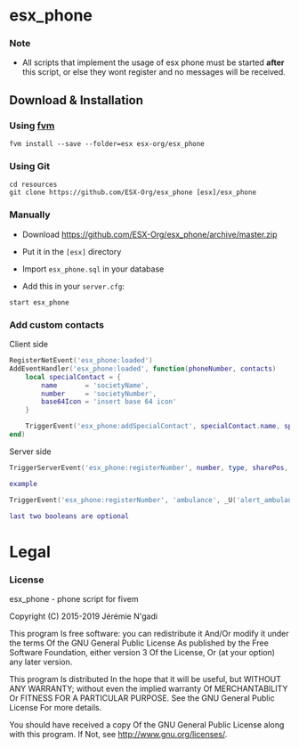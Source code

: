 # esx_phone

### Note
- All scripts that implement the usage of esx phone must be started **after** this script, or else they wont register and no messages will be received.

## Download & Installation

### Using [fvm](https://github.com/qlaffont/fvm-installer)
```
fvm install --save --folder=esx esx-org/esx_phone
```

### Using Git
```
cd resources
git clone https://github.com/ESX-Org/esx_phone [esx]/esx_phone
```

### Manually
- Download https://github.com/ESX-Org/esx_phone/archive/master.zip
- Put it in the `[esx]` directory

- Import `esx_phone.sql` in your database
- Add this in your `server.cfg`:

```
start esx_phone
```

### Add custom contacts

Client side

```lua
RegisterNetEvent('esx_phone:loaded')
AddEventHandler('esx_phone:loaded', function(phoneNumber, contacts)
	local specialContact = {
		name       = 'societyName',
		number     = 'societyNumber',
		base64Icon = 'insert base 64 icon'
	}

	TriggerEvent('esx_phone:addSpecialContact', specialContact.name, specialContact.number, specialContact.base64Icon)
end)
```

Server side

```lua
TriggerServerEvent('esx_phone:registerNumber', number, type, sharePos, hasDispatch, hideNumber, hidePosIfAnon)

example

TriggerEvent('esx_phone:registerNumber', 'ambulance', _U('alert_ambulance'), true, true)

last two booleans are optional
```

# Legal
### License
esx_phone - phone script for fivem

Copyright (C) 2015-2019 Jérémie N'gadi

This program Is free software: you can redistribute it And/Or modify it under the terms Of the GNU General Public License As published by the Free Software Foundation, either version 3 Of the License, Or (at your option) any later version.

This program Is distributed In the hope that it will be useful, but WITHOUT ANY WARRANTY; without even the implied warranty Of MERCHANTABILITY Or FITNESS FOR A PARTICULAR PURPOSE. See the GNU General Public License For more details.

You should have received a copy Of the GNU General Public License along with this program. If Not, see http://www.gnu.org/licenses/.
